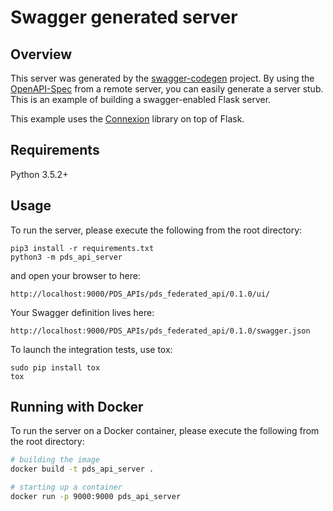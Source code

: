 # Swagger generated server

## Overview
This server was generated by the [swagger-codegen](https://github.com/swagger-api/swagger-codegen) project. By using the
[OpenAPI-Spec](https://github.com/swagger-api/swagger-core/wiki) from a remote server, you can easily generate a server stub.  This
is an example of building a swagger-enabled Flask server.

This example uses the [Connexion](https://github.com/zalando/connexion) library on top of Flask.

## Requirements
Python 3.5.2+

## Usage
To run the server, please execute the following from the root directory:

```
pip3 install -r requirements.txt
python3 -m pds_api_server
```

and open your browser to here:

```
http://localhost:9000/PDS_APIs/pds_federated_api/0.1.0/ui/
```

Your Swagger definition lives here:

```
http://localhost:9000/PDS_APIs/pds_federated_api/0.1.0/swagger.json
```

To launch the integration tests, use tox:
```
sudo pip install tox
tox
```

## Running with Docker

To run the server on a Docker container, please execute the following from the root directory:

```bash
# building the image
docker build -t pds_api_server .

# starting up a container
docker run -p 9000:9000 pds_api_server
```